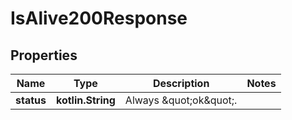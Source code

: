 
# IsAlive200Response

## Properties
| Name | Type | Description | Notes |
| ------------ | ------------- | ------------- | ------------- |
| **status** | **kotlin.String** | Always \&quot;ok\&quot;. |  |



